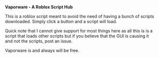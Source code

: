 **Vaporware - A Roblox Script Hub**

This is a roblox script meant to avoid the need of having a bunch of scripts downloaded. Simply click a button and a script will load.

Quick note that I cannot give support for most things here as all this is is a script that loads other scripts but if you believe that the GUI is causing it and not the scripts, post an issue.

Vaporware is and always will be free.
